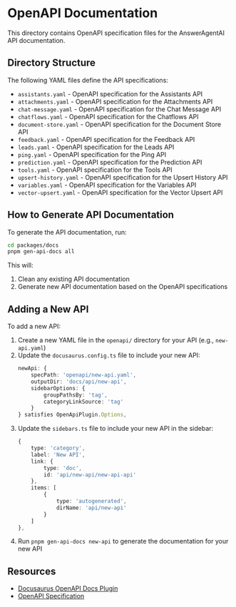 # OpenAPI Documentation

This directory contains OpenAPI specification files for the AnswerAgentAI API documentation.

## Directory Structure

The following YAML files define the API specifications:

-   `assistants.yaml` - OpenAPI specification for the Assistants API
-   `attachments.yaml` - OpenAPI specification for the Attachments API
-   `chat-message.yaml` - OpenAPI specification for the Chat Message API
-   `chatflows.yaml` - OpenAPI specification for the Chatflows API
-   `document-store.yaml` - OpenAPI specification for the Document Store API
-   `feedback.yaml` - OpenAPI specification for the Feedback API
-   `leads.yaml` - OpenAPI specification for the Leads API
-   `ping.yaml` - OpenAPI specification for the Ping API
-   `prediction.yaml` - OpenAPI specification for the Prediction API
-   `tools.yaml` - OpenAPI specification for the Tools API
-   `upsert-history.yaml` - OpenAPI specification for the Upsert History API
-   `variables.yaml` - OpenAPI specification for the Variables API
-   `vector-upsert.yaml` - OpenAPI specification for the Vector Upsert API

## How to Generate API Documentation

To generate the API documentation, run:

```bash
cd packages/docs
pnpm gen-api-docs all
```

This will:

1. Clean any existing API documentation
2. Generate new API documentation based on the OpenAPI specifications

## Adding a New API

To add a new API:

1. Create a new YAML file in the `openapi/` directory for your API (e.g., `new-api.yaml`)
2. Update the `docusaurus.config.ts` file to include your new API:
    ```typescript
    newApi: {
        specPath: 'openapi/new-api.yaml',
        outputDir: 'docs/api/new-api',
        sidebarOptions: {
            groupPathsBy: 'tag',
            categoryLinkSource: 'tag'
        }
    } satisfies OpenApiPlugin.Options,
    ```
3. Update the `sidebars.ts` file to include your new API in the sidebar:
    ```typescript
    {
        type: 'category',
        label: 'New API',
        link: {
            type: 'doc',
            id: 'api/new-api/new-api-api'
        },
        items: [
            {
                type: 'autogenerated',
                dirName: 'api/new-api'
            }
        ]
    },
    ```
4. Run `pnpm gen-api-docs new-api` to generate the documentation for your new API

## Resources

-   [Docusaurus OpenAPI Docs Plugin](https://github.com/PaloAltoNetworks/docusaurus-openapi-docs)
-   [OpenAPI Specification](https://spec.openapis.org/oas/latest.html)
